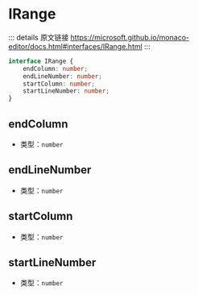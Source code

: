 # IRange

<backTop />
        
::: details 原文链接
https://microsoft.github.io/monaco-editor/docs.html#interfaces/IRange.html
:::

```ts
interface IRange {
    endColumn: number;
    endLineNumber: number;
    startColumn: number;
    startLineNumber: number;
}
```

## endColumn
- 类型：`number`

## endLineNumber
- 类型：`number`

## startColumn
- 类型：`number`

## startLineNumber
- 类型：`number`
